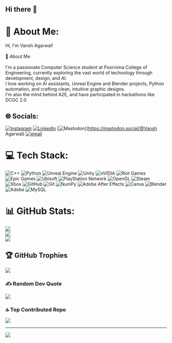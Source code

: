 ## Hi there 👋
# 💫 About Me:
Hi, I'm Vansh Agarwal!<br><br>🚀 About Me<br><br>I'm a passionate Computer Science student at Poornima College of Engineering, currently exploring the vast world of technology through development, design, and AI.<br>I love working on AI assistants, Unreal Engine and Blender projects, Python automation, and crafting clean, intuitive graphic designs.<br>I'm also the mind behind A2E, and have participated in hackathons like DCGC 2.0<br>


## 🌐 Socials:
[![Instagram](https://img.shields.io/badge/Instagram-%23E4405F.svg?logo=Instagram&logoColor=white)](https://instagram.com/agarwalvansh194) [![LinkedIn](https://img.shields.io/badge/LinkedIn-%230077B5.svg?logo=linkedin&logoColor=white)](https://linkedin.com/in/vansh-agarwal-50389b220) [![Mastodon](https://img.shields.io/badge/-MASTODON-%232B90D9?logo=mastodon&logoColor=white)](https://mastodon.social/@Vansh Agarwal) [![email](https://img.shields.io/badge/Email-D14836?logo=gmail&logoColor=white)](mailto:agarwalvansh194@gmail.com) 

# 💻 Tech Stack:
![C++](https://img.shields.io/badge/c++-%2300599C.svg?style=for-the-badge&logo=c%2B%2B&logoColor=white) ![Python](https://img.shields.io/badge/python-3670A0?style=for-the-badge&logo=python&logoColor=ffdd54) ![Unreal Engine](https://img.shields.io/badge/unrealengine-%23313131.svg?style=for-the-badge&logo=unrealengine&logoColor=white) ![Unity](https://img.shields.io/badge/unity-%23000000.svg?style=for-the-badge&logo=unity&logoColor=white) ![nVIDIA](https://img.shields.io/badge/nVIDIA-%2376B900.svg?style=for-the-badge&logo=nVIDIA&logoColor=white) ![Riot Games](https://img.shields.io/badge/riotgames-D32936.svg?style=for-the-badge&logo=riotgames&logoColor=white) ![Epic Games](https://img.shields.io/badge/epicgames-%23313131.svg?style=for-the-badge&logo=epicgames&logoColor=white) ![Ubisoft](https://img.shields.io/badge/Ubisoft-%23F5F5F5.svg?style=for-the-badge&logo=Ubisoft&logoColor=black) ![PlayStation Network](https://img.shields.io/badge/PSN-%230070D1.svg?style=for-the-badge&logo=Playstation&logoColor=white) ![OpenGL](https://img.shields.io/badge/OpenGL-white?logo=OpenGL&style=for-the-badge) ![Steam](https://img.shields.io/badge/steam-%23000000.svg?style=for-the-badge&logo=steam&logoColor=white) ![Xbox](https://img.shields.io/badge/xbox-%23107C10.svg?style=for-the-badge&logo=xbox&logoColor=white) ![GitHub](https://img.shields.io/badge/github-%23121011.svg?style=for-the-badge&logo=github&logoColor=white) ![Git](https://img.shields.io/badge/git-%23F05033.svg?style=for-the-badge&logo=git&logoColor=white) ![NumPy](https://img.shields.io/badge/numpy-%23013243.svg?style=for-the-badge&logo=numpy&logoColor=white) ![Adobe After Effects](https://img.shields.io/badge/Adobe%20After%20Effects-9999FF.svg?style=for-the-badge&logo=Adobe%20After%20Effects&logoColor=white) ![Canva](https://img.shields.io/badge/Canva-%2300C4CC.svg?style=for-the-badge&logo=Canva&logoColor=white) ![Blender](https://img.shields.io/badge/blender-%23F5792A.svg?style=for-the-badge&logo=blender&logoColor=white) ![Adobe](https://img.shields.io/badge/adobe-%23FF0000.svg?style=for-the-badge&logo=adobe&logoColor=white) ![MySQL](https://img.shields.io/badge/mysql-4479A1.svg?style=for-the-badge&logo=mysql&logoColor=white)
# 📊 GitHub Stats:
![](https://github-readme-stats.vercel.app/api?username=vanshA2E&theme=dark&hide_border=false&include_all_commits=true&count_private=true)<br/>
![](https://nirzak-streak-stats.vercel.app/?user=vanshA2E&theme=dark&hide_border=false)<br/>
![](https://github-readme-stats.vercel.app/api/top-langs/?username=vanshA2E&theme=dark&hide_border=false&include_all_commits=true&count_private=true&layout=compact)

## 🏆 GitHub Trophies
![](https://github-profile-trophy.vercel.app/?username=vanshA2E&theme=radical&no-frame=false&no-bg=false&margin-w=4)

### ✍️ Random Dev Quote
![](https://quotes-github-readme.vercel.app/api?type=horizontal&theme=radical)

### 🔝 Top Contributed Repo
![](https://github-contributor-stats.vercel.app/api?username=vanshA2E&limit=5&theme=dark&combine_all_yearly_contributions=true)

---
[![](https://visitcount.itsvg.in/api?id=vanshA2E&icon=0&color=0)](https://visitcount.itsvg.in)

<!-- Proudly created with GPRM ( https://gprm.itsvg.in ) -->

